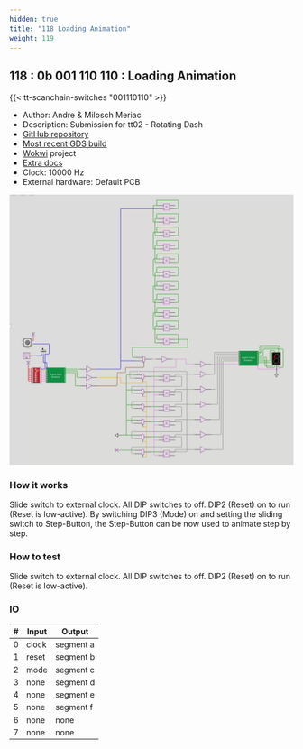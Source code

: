 ```yaml
---
hidden: true
title: "118 Loading Animation"
weight: 119
---
```


## 118 : 0b 001 110 110 : Loading Animation

{{< tt-scanchain-switches "001110110" >}}

* Author: Andre & Milosch Meriac
* Description: Submission for tt02 - Rotating Dash
* [GitHub repository](https://github.com/meriac/loading-animation)
* [Most recent GDS build](https://github.com/meriac/loading-animation/actions/runs/3463507687)
* [Wokwi](https://wokwi.com/projects/348121131386929746) project
* [Extra docs](https://github.com/meriac/loading-animation/blob/main/README.md)
* Clock: 10000 Hz
* External hardware: Default PCB

![picture](images/loading-animation.png)

### How it works

Slide switch to external clock. All DIP switches to off. DIP2 (Reset) on to run (Reset is low-active). By switching DIP3 (Mode) on and setting the sliding switch to Step-Button, the Step-Button can be now used to animate step by step.

### How to test

Slide switch to external clock. All DIP switches to off. DIP2 (Reset) on to run (Reset is low-active).

### IO

| # | Input        | Output       |
|---|--------------|--------------|
| 0 | clock  | segment a |
| 1 | reset  | segment b |
| 2 | mode  | segment c |
| 3 | none  | segment d |
| 4 | none  | segment e |
| 5 | none  | segment f |
| 6 | none  | none |
| 7 | none  | none |
